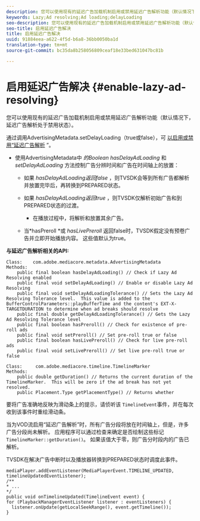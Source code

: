 ```yaml
---
description: 您可以使用现有的延迟广告加载机制启用或禁用延迟广告解析功能（默认情况下，延迟广告解析处于禁用状态）。
keywords: Lazy;Ad resolving;Ad loading;delayLoading
seo-description: 您可以使用现有的延迟广告加载机制启用或禁用延迟广告解析功能（默认情况下，延迟广告解析处于禁用状态）。
seo-title: 启用延迟广告解决
title: 启用延迟广告解决
uuid: 91884eea-a622-4f5d-b6a8-36bb0050ba1d
translation-type: tm+mt
source-git-commit: bc35da8b258056809ceaf18e33bed631047bc81b

---
```



# 启用延迟广告解决 {#enable-lazy-ad-resolving}

您可以使用现有的延迟广告加载机制启用或禁用延迟广告解析功能（默认情况下，延迟广告解析处于禁用状态）。

通过调用AdvertisingMetadata.setDelayLoading（true或false），可 [以启用或禁用“延迟广告解析](https://help.adobe.com/en_US/primetime/api/psdk/javadoc_2.4/com/adobe/mediacore/metadata/AdvertisingMetadata.html#setDelayAdLoading-boolean-) ”。

* 使用AdvertisingMetadata中 *的Boolean hasDelayAdLoading* 和 *setDelayAdLoading* 方法控制广告分辨时间和广告在时间轴上的放置：

   * 如果 *hasDelayAdLoading返回false* ，则TVSDK会等到所有广告都解析并放置完毕后，再转换到PREPARED状态。
   * 如果 *hasDelayAdLoading返回true* ，则TVSDK仅解析初始广告和到PREPARED状态的过渡。

      * 在播放过程中，将解析和放置其余广告。
   * 当*hasPreroll *或 *hasLivePreroll* 返回false时，TVSDK假定没有预卷广告并立即开始播放内容。 这些值默认为true。


**与延迟广告解析相关的API:**

```
Class:    com.adobe.mediacore.metadata.AdvertisingMetadata 
Methods: 
    public final boolean hasDelayAdLoading() // Check if Lazy Ad Resolving enabled 
    public final void setDelayAdLoading() // Enable or disable Lazy Ad Resolving 
    public final void setDelayAdLoadingTolerance() // Sets the Lazy Ad Resolving Tolerance level.  This value is added to the BufferControlParameters::playBufferTime and the content's EXT-X-TARGETDURATION to determine when ad breaks should resolve 
    public final double getDelayAdLoadingTolerance() // Gets the Lazy Ad Resolving Tolerance level 
    public final boolean hasPreroll() // Check for existence of pre-roll ads 
    public final void setPreroll() // Set pre-roll true or false 
    public final boolean hasLivePreroll() // Check for live pre-roll ads 
    public final void setLivePreroll() // Set live pre-roll true or false

Class:     com.adobe.mediacore.timeline.TimelineMarker 
Methods: 
    public double getDuration() // Returns the current duration of the TimelineMarker.  This will be zero if the ad break has not yet resolved. 
    public Placement.Type getPlacementType() // Returns whether
```

要将广告准确地反映为滑动条上的提示，请侦听该 `TimelineEvent`事件，并在每次收到该事件时重绘滑动条。

当为VOD流启用“延迟广告解析”时，所有广告分段将放在时间轴上，但是，许多广告分段尚未解析。 应用程序可以通过检查来确定是否绘制这些标记 `TimelineMarker::getDuration()`。 如果该值大于零，则广告分时段内的广告已解析。

TVSDK在解决广告中断时以及播放器转换到PREPARED状态时调度此事件。

```
mediaPlayer.addEventListener(MediaPlayerEvent.TIMELINE_UPDATED, timelineUpdatedEventListener); 
/** 
* ... 
*/ 
public void onTimelineUpdated(TimelineEvent event) { 
for (PlaybackManagerEventListener listener : eventListeners) { 
  listener.onUpdate(getLocalSeekRange(), event.getTimeline()); 
}
```
